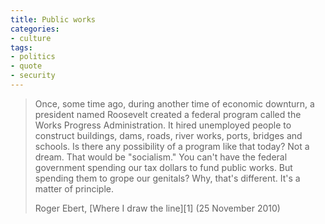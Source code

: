 ```yaml
---
title: Public works
categories:
- culture
tags:
- politics
- quote
- security
---
```


> Once, some time ago, during another time of economic downturn, a president named Roosevelt created a federal program called the Works Progress Administration. It hired unemployed people to construct buildings, dams, roads, river works, ports, bridges and schools. Is there any possibility of a program like that today? Not a dream. That would be "socialism." You can't have the federal government spending our tax dollars to fund public works. But spending them to grope our genitals? Why, that's different. It's a matter of principle.
> <footer>Roger Ebert, [Where I draw the line][1] (25 November 2010)</footer>

   [1]: http://blogs.suntimes.com/ebert/2010/11/where_i_draw_the_line.html
